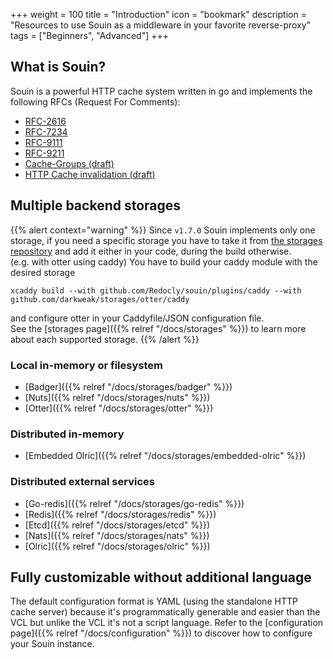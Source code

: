 +++
weight = 100
title = "Introduction"
icon = "bookmark"
description = "Resources to use Souin as a middleware in your favorite reverse-proxy"
tags = ["Beginners", "Advanced"]
+++


## What is Souin?

Souin is a powerful HTTP cache system written in go and implements the following RFCs (Request For Comments):
* [RFC-2616](https://datatracker.ietf.org/doc/html/rfc2616)
* [RFC-7234](https://datatracker.ietf.org/doc/html/rfc7234)
* [RFC-9111](https://datatracker.ietf.org/doc/html/rfc9111)
* [RFC-9211](https://datatracker.ietf.org/doc/html/rfc9211)
* [Cache-Groups (draft)](https://datatracker.ietf.org/doc/draft-ietf-httpbis-cache-groups/)
* [HTTP Cache invalidation (draft)](https://datatracker.ietf.org/doc/draft-nottingham-http-invalidation/)


## Multiple backend storages

{{% alert context="warning" %}}
Since `v1.7.0` Souin implements only one storage, if you need a specific storage you have to take it from [the storages repository](https://github.com/darkweak/storages) and add it either in your code, during the build otherwise.  
(e.g. with otter using caddy) You have to build your caddy module with the desired storage 
```shell
xcaddy build --with github.com/Redocly/souin/plugins/caddy --with github.com/darkweak/storages/otter/caddy
```
and configure otter in your Caddyfile/JSON configuration file.  
See the [storages page]({{% relref "/docs/storages" %}}) to learn more about each supported storage.
{{% /alert %}}

### Local in-memory or filesystem
* [Badger]({{% relref "/docs/storages/badger" %}})
* [Nuts]({{% relref "/docs/storages/nuts" %}})
* [Otter]({{% relref "/docs/storages/otter" %}})

### Distributed in-memory
* [Embedded Olric]({{% relref "/docs/storages/embedded-olric" %}})

### Distributed external services
* [Go-redis]({{% relref "/docs/storages/go-redis" %}})
* [Redis]({{% relref "/docs/storages/redis" %}})
* [Etcd]({{% relref "/docs/storages/etcd" %}})
* [Nats]({{% relref "/docs/storages/nats" %}})
* [Olric]({{% relref "/docs/storages/olric" %}})


## Fully customizable without additional language
The default configuration format is YAML (using the standalone HTTP cache server) because it's programmatically generable and easier than the VCL but unlike the VCL it's not a script language. Refer to the [configuration page]({{% relref "/docs/configuration" %}}) to discover how to configure your Souin instance.
